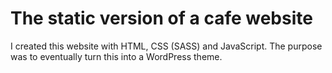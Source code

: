 # The static version of a cafe website

I created this website with HTML, CSS (SASS) and JavaScript. The purpose was to eventually turn this into a WordPress theme.